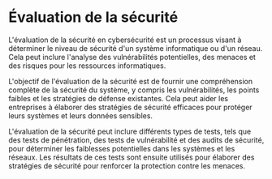 # Évaluation de la sécurité

L'évaluation de la sécurité en cybersécurité est un processus visant à déterminer le niveau de sécurité d'un système informatique ou d'un réseau. Cela peut inclure l'analyse des vulnérabilités potentielles, des menaces et des risques pour les ressources informatiques.

L'objectif de l'évaluation de la sécurité est de fournir une compréhension complète de la sécurité du système, y compris les vulnérabilités, les points faibles et les stratégies de défense existantes. Cela peut aider les entreprises à élaborer des stratégies de sécurité efficaces pour protéger leurs systèmes et leurs données sensibles.

L'évaluation de la sécurité peut inclure différents types de tests, tels que des tests de pénétration, des tests de vulnérabilité et des audits de sécurité, pour déterminer les faiblesses potentielles dans les systèmes et les réseaux. Les résultats de ces tests sont ensuite utilisés pour élaborer des stratégies de sécurité pour renforcer la protection contre les menaces.
